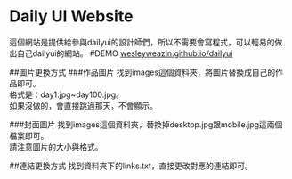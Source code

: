 # Daily UI Website

這個網站是提供給參與dailyui的設計師們，所以不需要會寫程式，可以輕易的做出自己dailyui的網站。
#DEMO
[wesleyweazin.github.io/dailyui](wesleyweazin.github.io/dailyui)

##圖片更換方式
###作品圖片
找到images這個資料夾，將圖片替換成自己的作品即可。    
格式是：day1.jpg~day100.jpg。   
如果沒做的，會直接跳過那天，不會顯示。

###封面圖片
找到images這個資料夾，替換掉desktop.jpg跟mobile.jpg這兩個檔案即可。  
請注意圖片的大小與格式。

##連結更換方式
找到資料夾下的links.txt，直接更改對應的連結即可。
